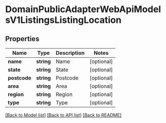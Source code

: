 # DomainPublicAdapterWebApiModelsV1ListingsListingLocation

## Properties
Name | Type | Description | Notes
------------ | ------------- | ------------- | -------------
**name** | **string** | Name | [optional] 
**state** | **string** | State | [optional] 
**postcode** | **string** | Postcode | [optional] 
**area** | **string** | Area | [optional] 
**region** | **string** | Region | [optional] 
**type** | **string** | Type | [optional] 

[[Back to Model list]](../../README.md#documentation-for-models) [[Back to API list]](../../README.md#documentation-for-api-endpoints) [[Back to README]](../../README.md)

